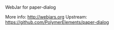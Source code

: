 WebJar for paper-dialog

More info: http://webjars.org
Upstream:  https://github.com/PolymerElements/paper-dialog